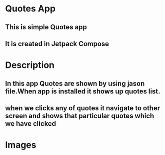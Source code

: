 # Quotes App
## This is simple Quotes app
## It is created in Jetpack Compose

# Description
## In this app Quotes are shown by using jason file.When app is installed it shows up quotes list.
## when we clicks any of quotes it navigate to other screen and shows that particular quotes which we have clicked

# Images